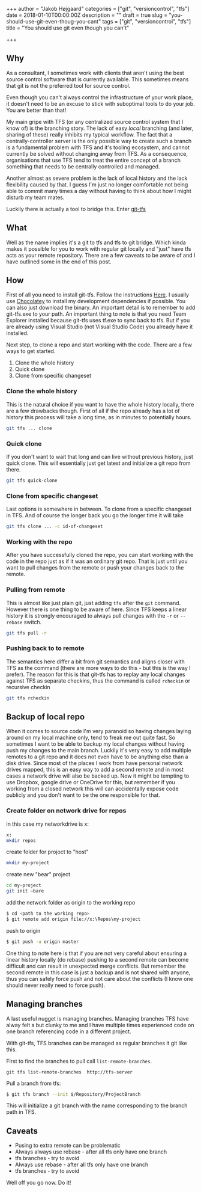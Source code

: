 +++
author = "Jakob Højgaard"
categories = ["git", "versioncontrol", "tfs"]
date = 2018-01-10T00:00:00Z
description = ""
draft = true
slug = "you-should-use-git-even-thoug-you-cant"
tags = ["git", "versioncontrol", "tfs"]
title = "You should use git even though you can't"

+++

## Why

As a consultant, I sometimes work with clients that aren't using the best source control software that is currently available. This sometimes means that git is not the preferred tool for source control.

Even though you can't always control the infrastructure of your work place, it doesn't need to be an excuse to stick with suboptimal tools to do your job. You are better than that!

My main gripe with TFS (or any centralized source control system that I know of) is the branching story. The lack of easy *local* branching (and later, sharing of these) really inhibits my typical workflow. The fact that a centrally-controller server is the only possible way to create such a branch is a fundamental problem with TFS and it's tooling ecosystem, and cannot currently be solved without changing away from TFS. As a consequence, organisations that use TFS tend to treat the entire concept of a branch something that needs to be centrally controlled and managed.

Another almost as severe problem is the lack of local history and the lack flexibility caused by that. I guess I'm just no longer comfortable not being able to commit many times a day without having to think about how I might disturb my team mates.

Luckily there is actually a tool to bridge this. Enter [git-tfs](http://git-tfs.com/)

## What

Well as the name implies it's a git to tfs and tfs to git bridge. Which kinda makes it possible for you to work with regular git locally and "just" have tfs acts as your remote repository. There are a few caveats to be aware of and I have outlined some in the end of this post.

## How

First of all you need to install git-tfs. Follow the instructions [Here](https://github.com/git-tfs/git-tfs). I usually use [Chocolatey](https://chocolatey.org/) to install my development dependencies if possible. You can also just download the binary. An important detail is to remember to add git-tfs.exe to your path.
An important thing to note is that you need Team Explorer installed because git-tfs uses tf.exe to sync back to tfs. But if you are already using Visual Studio (not Visual Studio Code) you already have it installed.

Next step, to clone a repo and start working with the code. There are a few ways to get started.

1. Clone the whole history
1. Quick clone
1. Clone from specific changeset

### Clone the whole history

This is the natural choice if you want to have the whole history locally, there are a few drawbacks though. First of all if the repo already has a lot of history this process will take a long time, as in minutes to potentially hours.

```bash
git tfs ... clone
```

### Quick clone

If you don't want to wait that long and can live without previous history, just quick clone. This will essentially just get latest and initialize a git repo from there.

```bash
git tfs quick-clone
```

### Clone from specific changeset

Last options is somewhere in between. To clone from a specific changeset in TFS. And of course the longer back you go the longer time it will take

```bash
git tfs clone ... -c id-of-changeset
```

### Working with the repo

After you have successfully cloned the repo, you can start working with the code in the repo just as if it was an ordinary git repo. That is just until you want to pull changes from the remote or push your changes back to the remote.

### Pulling from remote

This is almost like just plain git, just adding `tfs` after the `git` command. However there is one thing to be aware of here. Since TFS keeps a linear history it is strongly encouraged to always pull changes with the `-r` or `--rebase` switch.

```bash
git tfs pull -r
```

### Pushing back to to remote

The semantics here differ a bit from git semantics and aligns closer with TFS as the command (there are more ways to do this - but this is the way I prefer). The reason for this is that git-tfs has to replay any local changes against TFS as separate checkins, thus the command is called `rcheckin` or recursive checkin

```bash
git tfs rcheckin
```


## Backup of local repo

When it comes to source code I'm very paranoid so having changes laying around on my local machine only, tend to freak me out quite fast. So sometimes I want to be able to backup my local changes without having push my changes to the main branch. Luckily it's very easy to add multiple remotes to a git repo and it does not even have to be anything else than a disk drive. Since most of the places I work from have personal network drives mapped, this is an easy way to add a second remote and in most cases a network drive will also be backed up. Now it might be tempting to use Dropbox, google drive or OneDrive for this, but remember if you working from a closed network this will can accidentally expose code publicly and you don't want to be the one responsible for that.


### Create folder on network drive for repos

in this case my networkdrive is x:

```bash
x:
mkdir repos
```

create folder for projoct to "host"

```bash
mkdir my-project
```

create new "bear" project

```bash
cd my-project
git init —bare
```

add the network folder as origin to the working repo

```bash
$ cd <path to the working repo>
$ git remote add origin file://x:\Repos\my-project
```

push to origin

```bash
$ git push -u origin master
```

One thing to note here is that if you are not very careful about ensuring a linear history locally (do rebase) pushing to a second remote can become difficult and can result in unexpected merge conflicts. But remember the second remote in this case is just a backup and is not shared with anyone, thus you can safely force push and not care about the conflicts (I know one should never really need to force push).


## Managing branches

A last useful nugget is managing branches. Managing branches TFS have alway felt a but clunky to me and I have multiple times experienced code on one branch referencing code in a different project.

With git-tfs, TFS branches can be managed as regular branches it git like this.

First to find the branches to pull call `list-remote-branches`.

```
git tfs list-remote-branches  http://tfs-server
```

Pull a branch from tfs:

```bash
$ git tfs branch --init $/Repository/ProjectBranch
```

This will initialize a git branch with the name corresponding to the branch path in TFS.


## Caveats

- Pusing to extra remote can be problematic
- Always always use rebase - after all tfs only have one branch
- tfs branches - try to avoid
- Always use rebase - after all tfs only have one branch
- tfs branches - try to avoid


Well off you go now. Do it!

